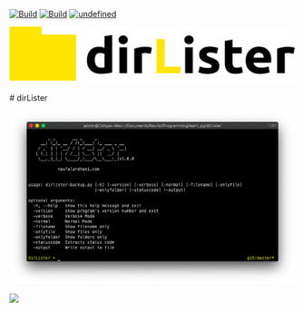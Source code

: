 [![Build](https://img.shields.io/badge/Supported_OS-Linux-orange.svg)]()
[![Build](https://img.shields.io/badge/Supported_OS-Mojave_MacOS-orange.svg)]()
[![undefined](https://img.shields.io/github/v/release/naufalardhani/dirLister.svg)](https://github.com/naufalardhani/dirLister/releases/latest)
<p align="center">
  <img src='dirLister-banner.png' width='600' height='100'>
 </p>
# dirLister


<p align="center">
  <img src="dirLister.png" width="700" alt="accessibility text">
</p>

<a href="https://asciinema.org/a/415084"><img src="https://asciinema.org/a/415084.png" width="836"/></a>
